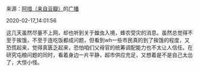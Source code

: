来源：[阿措（来自豆瓣）](https://www.douban.com/people/cuoa/)的[广播](https://www.douban.com/people/cuoa/status/2816773326/)


2020-02-17_14:01:56


这几天虽然尽量不上网，却也听到关于蝗虫入境，蜂农受灾的消息。虽然总觉得不至于挨饿，不至于连吃饭都成问题，但看到wh一些市民真的到了挨饿的程度，又恐慌起来，觉得真匮乏起来，恐怕咱们父母官的统筹调配能力也不太让人信任。在研究屯粮问题的同时，看着身边一片平静，超市供应充足，又想着是不是自己太怂了，大惊小怪。
